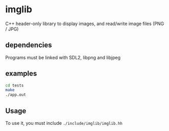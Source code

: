 # imglib

C++ header-only library to display images, and read/write image files (PNG / JPG)

## dependencies

Programs must be linked with SDL2, libpng and libjpeg

## examples

```bash
cd tests
make
./app.out
```

## Usage

To use it, you must include `./include/imglib/imglib.hh`
